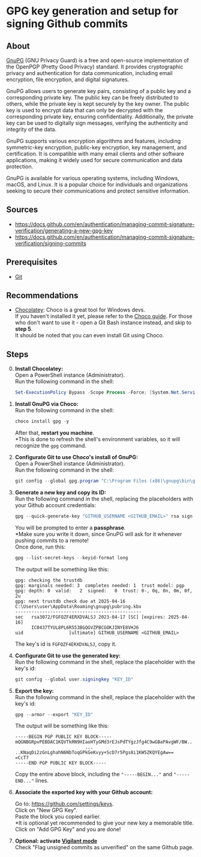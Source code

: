 # GPG key generation and setup for signing Github commits

## About
[GnuPG](https://gnupg.org/) (GNU Privacy Guard) is a free and open-source implementation of the OpenPGP (Pretty Good Privacy) standard. It provides cryptographic privacy and authentication for data communication, including email encryption, file encryption, and digital signatures.

GnuPG allows users to generate key pairs, consisting of a public key and a corresponding private key. The public key can be freely distributed to others, while the private key is kept securely by the key owner. The public key is used to encrypt data that can only be decrypted with the corresponding private key, ensuring confidentiality. Additionally, the private key can be used to digitally sign messages, verifying the authenticity and integrity of the data.

GnuPG supports various encryption algorithms and features, including symmetric-key encryption, public-key encryption, key management, and certification. It is compatible with many email clients and other software applications, making it widely used for secure communication and data protection.

GnuPG is available for various operating systems, including Windows, macOS, and Linux. It is a popular choice for individuals and organizations seeking to secure their communications and protect sensitive information.


## Sources
* https://docs.github.com/en/authentication/managing-commit-signature-verification/generating-a-new-gpg-key
* https://docs.github.com/en/authentication/managing-commit-signature-verification/signing-commits


## Prerequisites
* [Git](https://git-scm.com/)


## Recommendations
* [Chocolatey](https://chocolatey.org/): Choco is a great tool for Windows devs.  
If you haven't installed it yet, please refer to the [Choco guide](https://github.com/yuval-ro/guides/blob/master/choco/choco.md).
For those who don't want to use it - open a Git Bash instance instead, and skip to **step 5**.  
It should be noted that you can even install Git using Choco.


## Steps

0. **Install Chocolatey:**  
    Open a PowerShell instance (Administrator).  
    Run the following command in the shell:  
    ```powershell
    Set-ExecutionPolicy Bypass -Scope Process -Force; [System.Net.ServicePointManager]::SecurityProtocol = [System.Net.ServicePointManager]::SecurityProtocol -bor 3072; iex ((New-Object System.Net.WebClient).DownloadString('https://community.chocolatey.org/install.ps1'))
    ```

0. **Install GnuPG via Choco:**  
    Run the following command in the shell:  
    ```powershell
    choco install gpg -y
    ```
    After that, **restart you machine**.  
    *This is done to refresh the shell's environment variables, so it will recognize the `gpg` command.

0. **Configurate Git to use Choco's install of GnuPG:**  
    Open a PowerShell instance (Administrator).  
    Run the following command in the shell:  
    ```powershell
    git config --global gpg.program "C:\Program Files (x86)\gnupg\bin\gpg.exe"
    ```

0. **Generate a new key and copy its ID:**  
    Run the following command in the shell, replacing the placeholders with your Github account credentials:  
    ```powershell
    gpg --quick-generate-key "GITHUB_USERNAME <GITHUB_EMAIL>" rsa sign
    ```
    You will be prompted to enter a **passphrase**.  
    *Make sure you write it down, since GnuPG will ask for it whenever pushing commits to a remote!  
    Once done, run this:  
    ```powershell
    gpg --list-secret-keys --keyid-format long
    ```
    The output will be something like this:
    ```
    gpg: checking the trustdb
    gpg: marginals needed: 3  completes needed: 1  trust model: pgp
    gpg: depth: 0  valid:   2  signed:   0  trust: 0-, 0q, 0n, 0m, 0f, 2u
    gpg: next trustdb check due at 2025-04-16
    C:\Users\user\AppData\Roaming\gnupg\pubring.kbx
    -----------------------------------------------
    sec   rsa3072/FGFQZF4ERXDVALSJ 2023-04-17 [SC] [expires: 2025-04-16]
          IC0437TYUL8PL6R553BGQGVZPBCGOKJINYE8VHJ6
    uid                 [ultimate] GITHUB_USERNAME <GITHUB_EMAIL>
    ```
    The key's id is ```FGFQZF4ERXDVALSJ```, copy it.  

0. **Configurate Git to use the generated key:**  
    Run the following command in the shell, replace the placeholder with the key's id:
    ```powershell
    git config --global user.signingkey "KEY_ID"
    ```

0. **Export the key:**  
    Run the following command in the shell, replace the placeholder with the key's id:
    ```powershell
    gpg --armor --export "KEY_ID"
    ```
    The output will be something like this:
    ```
    -----BEGIN PGP PUBLIC KEY BLOCK-----
    mQGNBGRpvPEBDAC1KQVTkRN9HIaoHTyGMd3rEJsPdTYgzJfg4C9wGBaPAvgWF/BW..
                              ...
    ..KNaqDi2zGnLghahN6NbToqGPkGeKvyy+ScD7r5Pgs8i1KW5ZKQYEgAw==
    =CcT7
    -----END PGP PUBLIC KEY BLOCK-----
    ```
    Copy the entire above block, including the ```"-----BEGIN..."``` and ```"-----END..."``` lines.

0. **Associate the exported key with your Github account:**  
    
    Go to: https://github.com/settings/keys.  
    Click on "New GPG Key".  
    Paste the block you copied earlier.  
    *It is optional yet recommended to give your new key a memorable title.  
    Click on "Add GPG Key" and you are done!  

0. **Optional: activate [Vigilant mode](https://docs.github.com/en/authentication/managing-commit-signature-verification/displaying-verification-statuses-for-all-of-your-commits)**  
    Check "Flag unsigned commits as unverified" on the same Github page.
